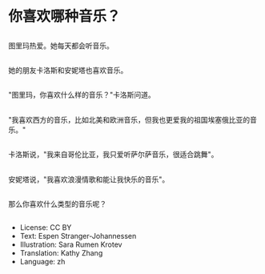 # 你喜欢哪种音乐？

##
图里玛热爱。她每天都会听音乐。

##
她的朋友卡洛斯和安妮塔也喜欢音乐。

##
"图里玛，你喜欢什么样的音乐？"卡洛斯问道。

##
"我喜欢西方的音乐，比如北美和欧洲音乐，但我也更爱我的祖国埃塞俄比亚的音乐。"

##
卡洛斯说，"我来自哥伦比亚，我只爱听萨尔萨音乐，很适合跳舞"。

##
安妮塔说，"我喜欢浪漫情歌和能让我快乐的音乐"。

##
那么你喜欢什么类型的音乐呢？

##
* License: CC BY
* Text: Espen Stranger-Johannessen
* Illustration: Sara Rumen Krotev
* Translation: Kathy Zhang
* Language: zh
